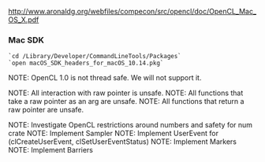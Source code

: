 http://www.aronaldg.org/webfiles/compecon/src/opencl/doc/OpenCL_Mac_OS_X.pdf


### Mac SDK
    
    `cd /Library/Developer/CommandLineTools/Packages`
    `open macOS_SDK_headers_for_macOS_10.14.pkg`


NOTE: OpenCL 1.0 is not thread safe. We will not support it.

NOTE: All interaction with raw pointer is unsafe.
NOTE: All functions that take a raw pointer as an arg are unsafe.
NOTE: All functions that return a raw pointer are unsafe.



NOTE: Investigate OpenCL restrictions around numbers and safety for num crate
NOTE: Implement Sampler
NOTE: Implement UserEvent for (clCreateUserEvent, clSetUserEventStatus)
NOTE: Implement Markers
NOTE: Implement Barriers